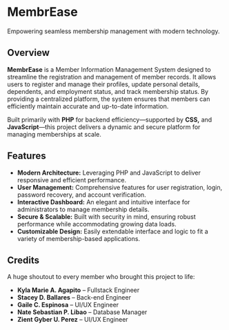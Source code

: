 # MembrEase

Empowering seamless membership management with modern technology.

## Overview

**MembrEase** is a Member Information Management System designed to streamline the registration and management of member records. It allows users to register and manage their profiles, update personal details, dependents, and employment status, and track membership status. By providing a centralized platform, the system ensures that members can efficiently maintain accurate and up-to-date information. 

Built primarily with **PHP** for backend efficiency—supported by **CSS,** and **JavaScript**—this project delivers a dynamic and secure platform for managing memberships at scale.

## Features

- **Modern Architecture:** Leveraging PHP and JavaScript to deliver responsive and efficient performance.
- **User Management:** Comprehensive features for user registration, login, password recovery, and account verification.
- **Interactive Dashboard:** An elegant and intuitive interface for administrators to manage membership details.
- **Secure & Scalable:** Built with security in mind, ensuring robust performance while accommodating growing data loads.
- **Customizable Design:** Easily extendable interface and logic to fit a variety of membership-based applications.

## Credits

A huge shoutout to every member who brought this project to life:

- **Kyla Marie A. Agapito** – Fullstack Engineer
- **Stacey D. Ballares** – Back-end Engineer
- **Gaile C. Espinosa** – UI/UX Engineer
- **Nate Sebastian P. Libao** – Database Manager
- **Zient Gyber U. Perez** – UI/UX Engineer
